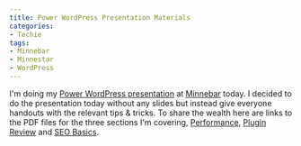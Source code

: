 ```yaml
---
title: Power WordPress Presentation Materials
categories:
- Techie
tags:
- Minnebar
- Minnestar
- WordPress
---
```


I'm doing my [Power WordPress presentation](http://www.slashthing.com/power-wordpress-session-at-minnebar/) at [Minnebar](http://www.minnebar.org/) today. I decided to do the presentation today without any slides but instead give everyone handouts with the relevant tips & tricks. To share the wealth here are links to the PDF files for the three sections I'm covering, [Performance](/assets/posts/2008/performance.pdf), [Plugin Review](/assets/posts/2008/plugin-review.pdf) and [SEO Basics](/assets/posts/2008/seo-basics.pdf).
